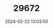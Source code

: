 ---
title: "29672"
category: "Martes foina"
draft: false
date: 2024-02-22 13:03:50
languages:
  English: ["Stone Marten", "Beech Marten"]
  French: ["Fouine"]
  Spanish; Castilian: ["Garduña"]
  Mongolian: ["Suusar Bulga"]
---